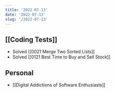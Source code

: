 ```yaml
---
title: '2022-07-13'
date: '2022-07-13'
slug: '/2022-07-13'
---
```


## [[Coding Tests]]

- Solved [[0021 Merge Two Sorted Lists]]
- Solved [[0121 Best Time to Buy and Sell Stock]]

## Personal

- [[Digital Addictions of Software Enthusiasts]]
